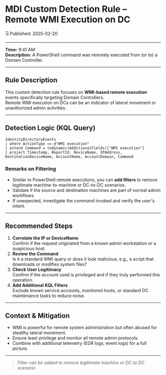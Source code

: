 # MDI Custom Detection Rule – Remote WMI Execution on DC
🗓️ Published: 2025-02-20

---

**Time:** 9:41 AM  
**Description:** A PowerShell command was remotely executed from (or to) a Domain Controller.

---

## Rule Description

This custom detection rule focuses on **WMI-based remote execution** events specifically targeting Domain Controllers.  
Remote WMI execution on DCs can be an indicator of lateral movement or unauthorized admin activities.

---

## Detection Logic (KQL Query)

```kusto
IdentityDirectoryEvents
| where ActionType == @"WMI execution"
| extend Command = todynamic(AdditionalFields)["WMI execution"]
| project Timestamp, ReportId, DeviceName, IPAddress, DestinationDeviceName, AccountName, AccountDomain, Command
```

### Remarks on Filtering
- Similar to PowerShell remote executions, you can **add filters** to remove legitimate machine-to-machine or DC-to-DC scenarios.
- Validate if the source and destination machines are part of normal admin workflows.
- If unexpected, investigate the command invoked and verify the user's intent.

---

## Recommended Steps

1. **Correlate the IP or DeviceName**  
   Confirm if the request originated from a known admin workstation or a suspicious host.
2. **Review the Command**  
   Is it a standard WMI query or does it look malicious, e.g., a script that downloads or modifies system files?
3. **Check User Legitimacy**  
   Confirm if the account used is privileged and if they truly performed this operation.
4. **Add Additional KQL Filters**  
   Exclude known service accounts, monitored hosts, or standard DC maintenance tasks to reduce noise.

---

## Context & Mitigation

- WMI is powerful for remote system administration but often abused for stealthy lateral movement.
- Ensure least privilege and monitor all remote admin protocols. 
- Combine with additional telemetry (EDR logs, event logs) for a full picture.

---

> *Filter can be added to remove legitimate machine or DC to DC scenario*


